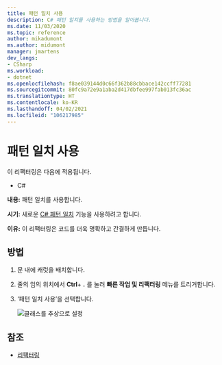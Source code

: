 ```yaml
---
title: 패턴 일치 사용
description: C# 패턴 일치를 사용하는 방법을 알아봅니다.
ms.date: 11/03/2020
ms.topic: reference
author: mikadumont
ms.author: midumont
manager: jmartens
dev_langs:
- CSharp
ms.workload:
- dotnet
ms.openlocfilehash: f8ae039144d0c66f362b88cbbace142ccff77281
ms.sourcegitcommit: 80fc9a72e9a1aba2d417dbfee997fab013fc36ac
ms.translationtype: HT
ms.contentlocale: ko-KR
ms.lasthandoff: 04/02/2021
ms.locfileid: "106217985"
---
```

# <a name="use-pattern-matching"></a>패턴 일치 사용

이 리팩터링은 다음에 적용됩니다.

- C#

**내용:** 패턴 일치를 사용합니다.

**시기:** 새로운 [C# 패턴 일치](https://docs.microsoft.com/dotnet/csharp/whats-new/csharp-9#pattern-matching-enhancements) 기능을 사용하려고 합니다.

**이유:** 이 리팩터링은 코드를 더욱 명확하고 간결하게 만듭니다.

## <a name="how-to"></a>방법

1. 문 내에 캐럿을 배치합니다.

2. 줄의 임의 위치에서 **Ctrl**+ **.** 를 눌러 **빠른 작업 및 리팩터링** 메뉴를 트리거합니다.

3. ‘패턴 일치 사용’을 선택합니다.

    ![클래스를 추상으로 설정](media/use-pattern-matching-not-syntax.png)

## <a name="see-also"></a>참조

- [리팩터링](../refactoring-in-visual-studio.md)
